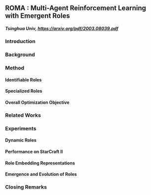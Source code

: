 
## ROMA : Multi-Agent Reinforcement Learning with Emergent Roles

##### Tsinghua Univ, https://arxiv.org/pdf/2003.08039.pdf

### Introduction

### Background

### Method
#### Identifiable Roles
#### Specialized Roles
#### Overall Optimization Objective

### Related Works

### Experiments
#### Dynamic Roles
#### Performance on StarCraft II
#### Role Embedding Representations
#### Emergence and Evolution of Roles

### Closing Remarks